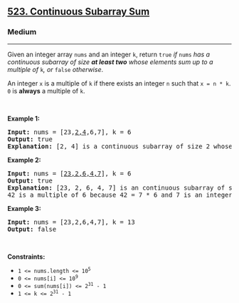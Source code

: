 <h2><a href="https://leetcode.com/problems/continuous-subarray-sum/">523. Continuous Subarray Sum</a></h2><h3>Medium</h3><hr><div style="user-select: auto;"><p style="user-select: auto;">Given an integer array <code style="user-select: auto;">nums</code> and an integer <code style="user-select: auto;">k</code>, return <code style="user-select: auto;">true</code> <em style="user-select: auto;">if </em><code style="user-select: auto;">nums</code><em style="user-select: auto;"> has a continuous subarray of size <strong style="user-select: auto;">at least two</strong> whose elements sum up to a multiple of</em> <code style="user-select: auto;">k</code><em style="user-select: auto;">, or </em><code style="user-select: auto;">false</code><em style="user-select: auto;"> otherwise</em>.</p>

<p style="user-select: auto;">An integer <code style="user-select: auto;">x</code> is a multiple of <code style="user-select: auto;">k</code> if there exists an integer <code style="user-select: auto;">n</code> such that <code style="user-select: auto;">x = n * k</code>. <code style="user-select: auto;">0</code> is <strong style="user-select: auto;">always</strong> a multiple of <code style="user-select: auto;">k</code>.</p>

<p style="user-select: auto;">&nbsp;</p>
<p style="user-select: auto;"><strong class="example" style="user-select: auto;">Example 1:</strong></p>

<pre style="user-select: auto;"><strong style="user-select: auto;">Input:</strong> nums = [23,<u style="user-select: auto;">2,4</u>,6,7], k = 6
<strong style="user-select: auto;">Output:</strong> true
<strong style="user-select: auto;">Explanation:</strong> [2, 4] is a continuous subarray of size 2 whose elements sum up to 6.
</pre>

<p style="user-select: auto;"><strong class="example" style="user-select: auto;">Example 2:</strong></p>

<pre style="user-select: auto;"><strong style="user-select: auto;">Input:</strong> nums = [<u style="user-select: auto;">23,2,6,4,7</u>], k = 6
<strong style="user-select: auto;">Output:</strong> true
<strong style="user-select: auto;">Explanation:</strong> [23, 2, 6, 4, 7] is an continuous subarray of size 5 whose elements sum up to 42.
42 is a multiple of 6 because 42 = 7 * 6 and 7 is an integer.
</pre>

<p style="user-select: auto;"><strong class="example" style="user-select: auto;">Example 3:</strong></p>

<pre style="user-select: auto;"><strong style="user-select: auto;">Input:</strong> nums = [23,2,6,4,7], k = 13
<strong style="user-select: auto;">Output:</strong> false
</pre>

<p style="user-select: auto;">&nbsp;</p>
<p style="user-select: auto;"><strong style="user-select: auto;">Constraints:</strong></p>

<ul style="user-select: auto;">
	<li style="user-select: auto;"><code style="user-select: auto;">1 &lt;= nums.length &lt;= 10<sup style="user-select: auto;">5</sup></code></li>
	<li style="user-select: auto;"><code style="user-select: auto;">0 &lt;= nums[i] &lt;= 10<sup style="user-select: auto;">9</sup></code></li>
	<li style="user-select: auto;"><code style="user-select: auto;">0 &lt;= sum(nums[i]) &lt;= 2<sup style="user-select: auto;">31</sup> - 1</code></li>
	<li style="user-select: auto;"><code style="user-select: auto;">1 &lt;= k &lt;= 2<sup style="user-select: auto;">31</sup> - 1</code></li>
</ul>
</div>